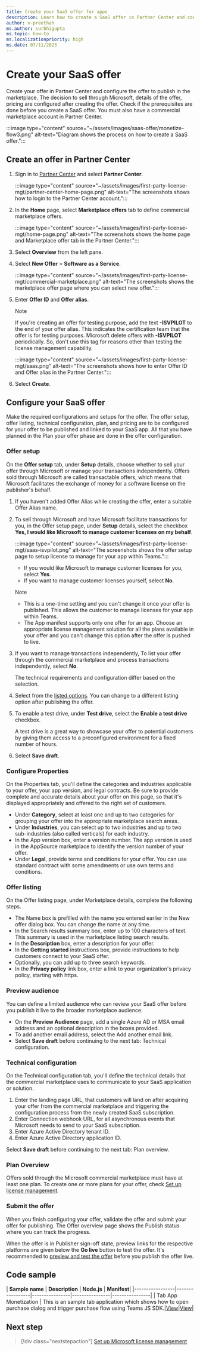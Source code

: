 ```yaml
---
title: Create your SaaS offer for apps
description: Learn how to create a SaaS offer in Partner Center and configure the offer.
author: v-preethah
ms.author: surbhigupta
ms.topic: how-to
ms.localizationpriority: high 
ms.date: 07/11/2023
---
```


# Create your SaaS offer

Create your offer in Partner Center and configure the offer to publish in the marketplace. The decision to sell through Microsoft, details of the offer, pricing are configured after creating the offer. Check if the prerequisites are done before you create a SaaS offer. You must also have a commercial marketplace account in Partner Center.

:::image type="content" source="~/assets/images/saas-offer/monetize-flow3.png" alt-text="Diagram shows the process on how to create a SaaS offer.":::

## Create an offer in Partner Center

1. Sign in to [Partner Center](https://partner.microsoft.com/) and select **Partner Center**.

   :::image type="content" source="~/assets/images/first-party-license-mgt/partner-center-home-page.png" alt-text="The screenshots shows how to login to the Partner Center account.":::

1. In the **Home** page, select **Marketplace offers** tab to define commercial marketplace offers.

   :::image type="content" source="~/assets/images/first-party-license-mgt/home-page.png" alt-text="The screenshots shows the home page and Marketplace offer tab in the Partner Center.":::

1. Select **Overview** from the left pane.

1. Select **New Offer** > **Software as a Service**.

   :::image type="content" source="~/assets/images/first-party-license-mgt/commercial-marketplace.png" alt-text="The screenshots shows the marketplace offer page where you can select new offer.":::

1. Enter **Offer ID** and **Offer alias**.

   > [!NOTE]
   > If you're creating an offer for testing purpose, add the text **-ISVPILOT** to the end of your offer alias. This indicates the certification team that the offer is for testing purposes. Microsoft delete offers with **-ISVPILOT** periodically. So, don't use this tag for reasons other than testing the license management capability.

   :::image type="content" source="~/assets/images/first-party-license-mgt/saas.png" alt-text="The screenshots shows how to enter Offer ID and Offer alias in the Partner Center.":::

1. Select **Create**.

## Configure your SaaS offer

Make the required configurations and setups for the offer. The offer setup, offer listing, technical configuration, plan, and pricing are to be configured for your offer to be published and linked to your SaaS app. All that you have planned in the Plan your offer phase are done in the offer configuration.

### Offer setup

On the **Offer setup** tab, under **Setup** details, choose whether to sell your offer through Microsoft or manage your transactions independently. Offers sold through Microsoft are called transactable offers, which means that Microsoft facilitates the exchange of money for a software license on the publisher's behalf.

1. If you haven't added Offer Alias while creating the offer, enter a suitable Offer Alias name.

1. To sell through Microsoft and have Microsoft facilitate transactions for you, in the Offer setup page, under **Setup** details, select the checkbox **Yes, I would like Microsoft to manage customer licenses on my behalf**.

   :::image type="content" source="~/assets/images/first-party-license-mgt/saas-isvpilot.png" alt-text="The screenshots shows the offer setup page to setup license to manage for your app within Teams.":::

    * If you would like Microsoft to manage customer licenses for you, select **Yes**.
    * If you want to manage customer licenses yourself, select **No**.

   > [!NOTE]
   >
   > * This is a one-time setting and you can't change it once your offer is published. This allows the customer to manage licenses for your app within Teams.
   > * The App manifest supports only one offer for an app. Choose an appropriate license management solution for all the plans available in your offer and you can't change this option after the offer is pushed to live.

1. If you want to manage transactions independently, To list your offer through the commercial marketplace and process transactions independently, select **No**.

    The technical requirements and configuration differ based on the selection.

1. Select from the [listed options](/partner-center/marketplace/plan-saas-offer). You can change to a different listing option after publishing the offer.

1. To enable a test drive, under **Test drive**, select the **Enable a test drive** checkbox.

    A test drive is a great way to showcase your offer to potential customers by giving them access to a preconfigured environment for a fixed number of hours.

1. Select **Save draft**.

### Configure Properties

On the Properties tab, you'll define the categories and industries applicable to your offer, your app version, and legal contracts. Be sure to provide complete and accurate details about your offer on this page, so that it's displayed appropriately and offered to the right set of customers.

* Under **Category**, select at least one and up to two categories for grouping your offer into the appropriate marketplace search areas.
* Under **Industries**, you can select up to two industries and up to two sub-industries (also called verticals) for each industry.
* In the App version box, enter a version number. The app version is used in the AppSource marketplace to identify the version number of your offer.
* Under **Legal**, provide terms and conditions for your offer. You can use standard contract with some amendments or use own terms and conditions.

### Offer listing

On the Offer listing page, under Marketplace details, complete the following steps.

* The Name box is prefilled with the name you entered earlier in the New offer dialog box. You can change the name at any time.
* In the Search results summary box, enter up to 100 characters of text. This summary is used in the marketplace listing search results.
* In the **Description** box, enter a description for your offer.
* In the **Getting started** instructions box, provide instructions to help customers connect to your SaaS offer.
* Optionally, you can add up to three search keywords.
* In the **Privacy policy** link box, enter a link to your organization's privacy policy, starting with https.

### Preview audience

You can define a limited audience who can review your SaaS offer before you publish it live to the broader marketplace audience.

* On the **Preview Audience** page, add a single Azure AD or MSA email address and an optional description in the boxes provided.
* To add another email address, select the Add another email link.
* Select **Save draft** before continuing to the next tab: Technical configuration.

### Technical configuration

On the Technical configuration tab, you'll define the technical details that the commercial marketplace uses to communicate to your SaaS application or solution.

1. Enter the landing page URL, that customers will land on after acquiring your offer from the commercial marketplace and triggering the configuration process from the newly created SaaS subscription.
1. Enter Connection webhook URL, for all asynchronous events that Microsoft needs to send to your SaaS subscription.
1. Enter Azure Active Directory tenant ID.
1. Enter Azure Active Directory application ID.

Select **Save draft** before continuing to the next tab: Plan overview.

### Plan Overview

Offers sold through the Microsoft commercial marketplace must have at least one plan. To create one or more plans for your offer, check [Set up license management](manage-third-party-apps-license.md).

### Submit the offer

When you finish configuring your offer, validate the offer and submit your offer for publishing. The Offer overview page shows the Publish status where you can track the progress.

When the offer is in Publisher sign-off state, preview links for the respective platforms are given below the **Go live** button to test the offer. It's recommended to [preview and test the offer](Test-preview-for-monetized-apps.md) before you publish the offer live.

## Code sample

| **Sample name** | **Description** | **Node.js** | **Manifest**|
|-----------------|-----------------|----------------|----------------|----------------|
| Tab App Monetization | This is an sample tab application which shows how to open purchase dialog and trigger purchase flow using Teams JS SDK.|[View](https://github.com/OfficeDev/Microsoft-Teams-Samples/tree/main/samples/tab-app-monetization/nodejs)|[View](https://github.com/OfficeDev/Microsoft-Teams-Samples/tree/main/samples/tab-app-monetization/nodejs/demo-manifest/tab-app-monetization.zip)|

## Next step

> [!div class="nextstepaction"]
> [Set up Microsoft license management](manage-third-party-apps-license.md)
